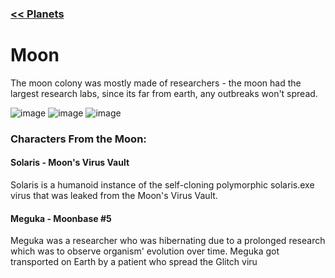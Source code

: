### [<< Planets](https://github.com/ZiDiZhu/speculative-2/wiki/PLANETS)

# Moon
The moon colony was mostly made of researchers - the moon had the largest research labs, since its far from earth, any outbreaks won't spread.

![image](https://github.com/ZiDiZhu/speculative-2/assets/40129612/bbdeafe4-2589-4d23-9227-7ea4670d2b21)
![image](https://github.com/ZiDiZhu/speculative-2/assets/40129612/58b970ed-8cfe-457c-bd68-f62e4eef97c2)
![image](https://github.com/ZiDiZhu/speculative-2/assets/40129612/6635a2dc-9f53-48c7-a4c2-133c10ba165b)

### Characters From the Moon:
#### Solaris - Moon's Virus Vault 
Solaris is a humanoid instance of the self-cloning polymorphic solaris.exe virus that was leaked from the Moon's Virus Vault.
#### Meguka - Moonbase #5
Meguka was a researcher who was hibernating due to a prolonged research which was to observe organism' evolution over time. Meguka got transported on Earth by a patient who spread the Glitch viru